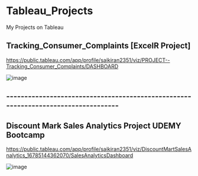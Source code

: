 # Tableau_Projects
My Projects on Tableau

## Tracking_Consumer_Complaints  [ExcelR Project]

https://public.tableau.com/app/profile/saikiran2351/viz/PROJECT--Tracking_Consumer_Complaints/DASHBOARD

![image](https://user-images.githubusercontent.com/37768258/224552216-4b9c7bf3-7681-471c-b998-fddbf6d8bf75.png)


## ----------------------------------------------------------------------------------


## Discount Mark Sales Analytics Project UDEMY Bootcamp

https://public.tableau.com/app/profile/saikiran2351/viz/DiscountMartSalesAnalytics_16785144362070/SalesAnalyticsDashboard

![image](https://user-images.githubusercontent.com/37768258/224552539-2c66c055-acc8-4ffe-93e6-9630ec684a88.png)
